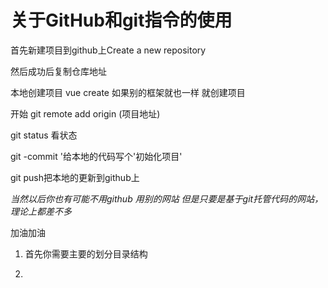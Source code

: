 # 关于GitHub和git指令的使用 

首先新建项目到github上Create a new repository

然后成功后复制仓库地址

本地创建项目 vue create 如果别的框架就也一样 就创建项目

开始 git remote add origin (项目地址)

git status 看状态

 git -commit '给本地的代码写个'初始化项目'

git push把本地的更新到github上 

*当然以后你也有可能不用github 用别的网站 但是只要是基于git托管代码的网站，理论上都差不多*

加油加油



1. 首先你需要主要的划分目录结构





1. 
